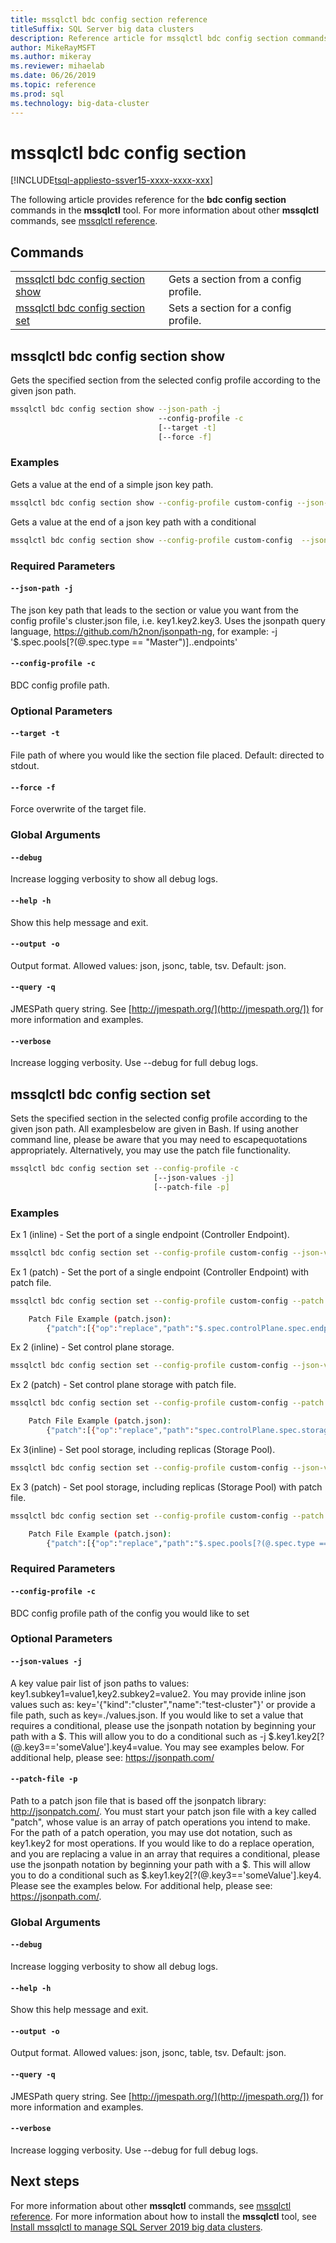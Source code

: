 ```yaml
---
title: mssqlctl bdc config section reference
titleSuffix: SQL Server big data clusters
description: Reference article for mssqlctl bdc config section commands.
author: MikeRayMSFT
ms.author: mikeray
ms.reviewer: mihaelab
ms.date: 06/26/2019
ms.topic: reference
ms.prod: sql
ms.technology: big-data-cluster
---
```


# mssqlctl bdc config section

[!INCLUDE[tsql-appliesto-ssver15-xxxx-xxxx-xxx](../includes/tsql-appliesto-ssver15-xxxx-xxxx-xxx.md)]

The following article provides reference for the **bdc config section** commands in the **mssqlctl** tool. For more information about other **mssqlctl** commands, see [mssqlctl reference](reference-mssqlctl.md).

## Commands
|     |     |
| --- | --- |
[mssqlctl bdc config section show](#mssqlctl-bdc-config-section-show) | Gets a section from a config profile.
[mssqlctl bdc config section set](#mssqlctl-bdc-config-section-set) | Sets a section for a config profile.
## mssqlctl bdc config section show
Gets the specified section from the selected config profile according to the given json path.
```bash
mssqlctl bdc config section show --json-path -j 
                                 --config-profile -c  
                                 [--target -t]  
                                 [--force -f]
```
### Examples
Gets a value at the end of a simple json key path.
```bash
mssqlctl bdc config section show --config-profile custom-config --json-path 'metadata.name' --target section.json
```
Gets a value at the end of a json key path with a conditional
```bash
mssqlctl bdc config section show --config-profile custom-config  --json-path '$.spec.pools[?(@.spec.type=="Storage")].spec' --target section.json
```
### Required Parameters
#### `--json-path -j`
The json key path that leads to the section or value you want from the config profile's cluster.json file, i.e. key1.key2.key3. Uses the jsonpath query language, https://github.com/h2non/jsonpath-ng, for example: -j '$.spec.pools[?(@.spec.type == "Master")]..endpoints'
#### `--config-profile -c`
BDC config profile path.
### Optional Parameters
#### `--target -t`
File path of where you would like the section file placed. Default: directed to stdout.
#### `--force -f`
Force overwrite of the target file.
### Global Arguments
#### `--debug`
Increase logging verbosity to show all debug logs.
#### `--help -h`
Show this help message and exit.
#### `--output -o`
Output format.  Allowed values: json, jsonc, table, tsv.  Default: json.
#### `--query -q`
JMESPath query string. See [http://jmespath.org/](http://jmespath.org/]) for more information and examples.
#### `--verbose`
Increase logging verbosity. Use --debug for full debug logs.
## mssqlctl bdc config section set
Sets the specified section in the selected config profile according to the given json path.  All examplesbelow are given in Bash.  If using another command line, please be aware that you may need to escapequotations appropriately.  Alternatively, you may use the patch file functionality.
```bash
mssqlctl bdc config section set --config-profile -c 
                                [--json-values -j]  
                                [--patch-file -p]
```
### Examples
Ex 1 (inline) - Set the port of a single endpoint (Controller Endpoint).
```bash
mssqlctl bdc config section set --config-profile custom-config --json-values '$.spec.controlPlane.spec.endpoints[?(@.name=="Controller")].port=30080'
```
Ex 1 (patch) - Set the port of a single endpoint (Controller Endpoint) with patch file.
```bash
mssqlctl bdc config section set --config-profile custom-config --patch ./patch.json

    Patch File Example (patch.json): 
        {"patch":[{"op":"replace","path":"$.spec.controlPlane.spec.endpoints[?(@.name=='Controller')].port","value":30080}]}
```
Ex 2 (inline) - Set control plane storage.
```bash
mssqlctl bdc config section set --config-profile custom-config --json-values 'spec.controlPlane.spec.storage=spec.controlPlane.spec.storage={"accessMode":"ReadWriteOnce","className":"managed-premium","size":"10Gi"}'
```
Ex 2 (patch) - Set control plane storage with patch file.
```bash
mssqlctl bdc config section set --config-profile custom-config --patch ./patch.json

    Patch File Example (patch.json): 
        {"patch":[{"op":"replace","path":"spec.controlPlane.spec.storage","value":{"accessMode":"ReadWriteMany","className":"managed-premium","size":"10Gi"}}]}
```
Ex 3(inline) - Set pool storage, including replicas (Storage Pool).
```bash
mssqlctl bdc config section set --config-profile custom-config --json-values '$.spec.pools[?(@.spec.type == "Storage")].spec={"replicas": 2,"storage": {"className": "managed-premium","size": "10Gi","accessMode": "ReadWriteOnce"},"type": "Storage"}'
```
Ex 3 (patch) - Set pool storage, including replicas (Storage Pool) with patch file.
```bash
mssqlctl bdc config section set --config-profile custom-config --patch ./patch.json

    Patch File Example (patch.json): 
        {"patch":[{"op":"replace","path":"$.spec.pools[?(@.spec.type == 'Storage')].spec","value":{"replicas": 2,"storage": {"className": "managed-premium","size": "10Gi","accessMode": "ReadWriteOnce"},"type": "Storage"}}]}
```
### Required Parameters
#### `--config-profile -c`
BDC config profile path of the config you would like to set
### Optional Parameters
#### `--json-values -j`
A key value pair list of json paths to values: key1.subkey1=value1,key2.subkey2=value2. You may provide inline json values such as: key='{"kind":"cluster","name":"test-cluster"}' or provide a file path, such as key=./values.json. If you would like to set a value that requires a conditional, please use the jsonpath notation by beginning your path with a $. This will allow you to do a conditional such as -j $.key1.key2[?(@.key3=='someValue'].key4=value. You may see examples below. For additional help, please see: https://jsonpath.com/
#### `--patch-file -p`
Path to a patch json file that is based off the jsonpatch library: http://jsonpatch.com/. You must start your patch json file with a key called "patch", whose value is an array of patch operations you intend to make. For the path of a patch operation, you may use dot notation, such as key1.key2 for most operations. If you would like to do a replace operation, and you are replacing a value in an array that requires a conditional, please use the jsonpath notation by beginning your path with a $. This will allow you to do a conditional such as $.key1.key2[?(@.key3=='someValue'].key4. Please see the examples below. For additional help, please see: https://jsonpath.com/.
### Global Arguments
#### `--debug`
Increase logging verbosity to show all debug logs.
#### `--help -h`
Show this help message and exit.
#### `--output -o`
Output format.  Allowed values: json, jsonc, table, tsv.  Default: json.
#### `--query -q`
JMESPath query string. See [http://jmespath.org/](http://jmespath.org/]) for more information and examples.
#### `--verbose`
Increase logging verbosity. Use --debug for full debug logs.

## Next steps

For more information about other **mssqlctl** commands, see [mssqlctl reference](reference-mssqlctl.md). For more information about how to install the **mssqlctl** tool, see [Install mssqlctl to manage SQL Server 2019 big data clusters](deploy-install-mssqlctl.md).